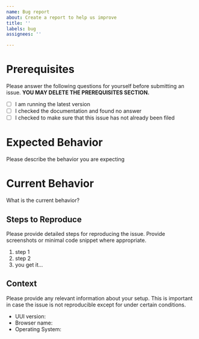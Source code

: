 ```yaml
---
name: Bug report
about: Create a report to help us improve
title: ''
labels: bug
assignees: ''

---
```


# Prerequisites

Please answer the following questions for yourself before submitting an issue. **YOU MAY DELETE THE PREREQUISITES SECTION.**

- [ ] I am running the latest version
- [ ] I checked the documentation and found no answer
- [ ] I checked to make sure that this issue has not already been filed

# Expected Behavior

Please describe the behavior you are expecting

# Current Behavior

What is the current behavior?

## Steps to Reproduce

Please provide detailed steps for reproducing the issue. Provide screenshots or minimal code snippet where appropriate.

1. step 1
2. step 2
3. you get it...

## Context

Please provide any relevant information about your setup. This is important in case the issue is not reproducible except for under certain conditions.

* UUI version:
* Browser name:
* Operating System:
